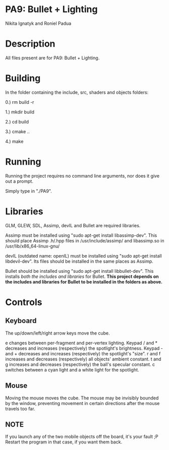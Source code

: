 # PA9: Bullet + Lighting

Nikita Ignatyk and Roniel Padua

# Description

All files present are for PA9: Bullet + Lighting.

# Building

In the folder containing the include, src, shaders and objects folders:

0.) rm build -r

1.) mkdir build

2.) cd build

3.) cmake ..

4.) make

# Running

Running the project requires no command line arguments, nor does it give out a prompt.

Simply type in "./PA9".

# Libraries

GLM, GLEW, SDL, Assimp, devIL and Bullet are required libraries.

Assimp must be installed using "sudo apt-get install libassimp-dev". This should place Assimp .h/.hpp files in /usr/include/assimp/ and libassimp.so in /usr/lib/x86_64-linux-gnu/

devIL (outdated name: openIL) must be installed using "sudo apt-get install libdevil-dev". Its files should be installed in the same places as Assimp.

Bullet should be installed using "sudo apt-get install libbullet-dev". This installs <i>both the includes and libraries</i> for Bullet. <b>This project depends on the includes and libraries for Bullet to be installed in the folders as above.</b>

# Controls

## Keyboard

The up/down/left/right arrow keys move the cube.

e changes between per-fragment and per-vertex lighting.
Keypad / and * decreases and increases (respectively) the spotlight's brightness.
Keypad - and + decreases and increases (respectively) the spotlight's "size".
r and f increases and decreases (respectively) all objects' ambient constant.
t and g increases and decreases (respectively) the ball's specular constant.
c switches between a cyan light and a white light for the spotlight.

## Mouse

Moving the mouse moves the cube. The mouse may be invisibly bounded by the window, preventing movement in certain directions after the mouse travels too far.

## NOTE

If you launch any of the two mobile objects off the board, it's your fault ;P
Restart the program in that case, if you want them back.

